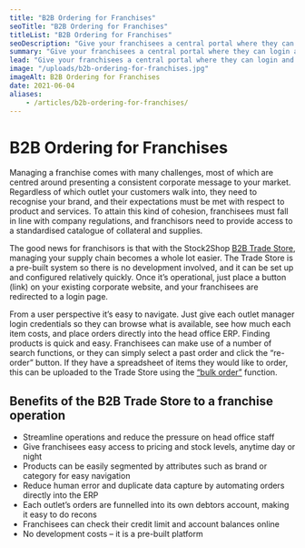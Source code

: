 ```yaml
---
title: "B2B Ordering for Franchises"
seoTitle: "B2B Ordering for Franchises"
titleList: "B2B Ordering for Franchises"
seoDescription: "Give your franchisees a central portal where they can login and easily order supplies from head office."
summary: "Give your franchisees a central portal where they can login and easily order supplies from head office."
lead: "Give your franchisees a central portal where they can login and easily order supplies from head office."
image: "/uploads/b2b-ordering-for-franchises.jpg"
imageAlt: B2B Ordering for Franchises
date: 2021-06-04
aliases:
    - /articles/b2b-ordering-for-franchises/
---
```


# B2B Ordering for Franchises
Managing a franchise comes with many challenges, most of which are centred around presenting a consistent corporate message to your market. Regardless of which outlet your customers walk into, they need to recognise your brand, and their expectations must be met with respect to product and services. To attain this kind of cohesion, franchisees must fall in line with company regulations, and franchisors need to provide access to a standardised catalogue of collateral and supplies.

The good news for franchisors is that with the Stock2Shop [B2B Trade Store](/b2b-shopping-cart/ "Stock2Shop B2B Trade Store"), managing your supply chain becomes a whole lot easier.
The Trade Store is a pre-built system so there is no development involved, and it can be set up and configured relatively quickly. Once it’s operational, just place a button (link) on your existing corporate website, and your franchisees are redirected to a login page.

From a user perspective it’s easy to navigate. Just give each outlet manager login credentials so they can browse what is available, see how much each item costs, and place orders directly into the head office ERP.
Finding products is quick and easy. Franchisees can make use of a number of search functions, or they can simply select a past order and click the “re-order” button. If they have a spreadsheet of items they would like to order, this can be uploaded to the Trade Store using the [“bulk order”](/articles/b2b-trade-store-bulk-ordering/ "Stock2Shop B2B Trade Store Bulk Ordering") function.

## Benefits of the B2B Trade Store to a franchise operation
- Streamline operations and reduce the pressure on head office staff
- Give franchisees easy access to pricing and stock levels, anytime day or night
- Products can be easily segmented by attributes such as brand or category for easy navigation
- Reduce human error and duplicate data capture by automating orders directly into the ERP
- Each outlet’s orders are funnelled into its own debtors account, making it easy to do recons
- Franchisees can check their credit limit and account balances online
- No development costs – it is a pre-built platform
